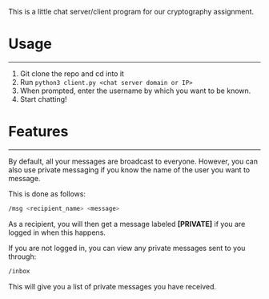 This is a little chat server/client program for our cryptography assignment.

# Usage
---
1. Git clone the repo and cd into it
2. Run `python3 client.py <chat server domain or IP>`
3. When prompted, enter the username by which you want to be known.
4. Start chatting!

# Features
---
By default, all your messages are broadcast to everyone. However, you can also use private messaging if you know the name of the user you want to message.

This is done as follows:
```bash
/msg <recipient_name> <message>
```

As a recipient, you will then get a message labeled **[PRIVATE]** if you are logged in when this happens.

If you are not logged in, you can view any private messages sent to you through:

```bash
/inbox
```

This will give you a list of private messages you have received.
